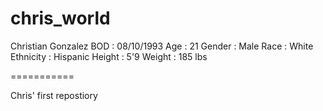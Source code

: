 chris_world
===========
Christian Gonzalez
BOD : 08/10/1993
Age : 21 
Gender : Male
Race : White
Ethnicity : Hispanic
Height : 5'9
Weight : 185 lbs



===========


Chris' first repostiory 
